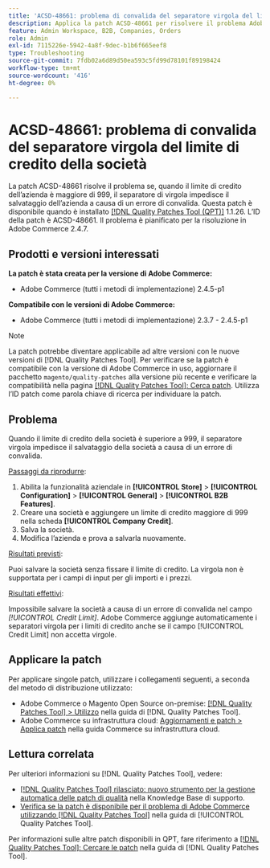 ```yaml
---
title: 'ACSD-48661: problema di convalida del separatore virgola del limite di credito della società'
description: Applica la patch ACSD-48661 per risolvere il problema Adobe Commerce, in cui quando il limite di credito della società è superiore a 999, il separatore di virgola impedisce il salvataggio della società a causa di un errore di convalida.
feature: Admin Workspace, B2B, Companies, Orders
role: Admin
exl-id: 7115226e-5942-4a8f-9dec-b1b6f665eef8
type: Troubleshooting
source-git-commit: 7fdb02a6d89d50ea593c5fd99d78101f89198424
workflow-type: tm+mt
source-wordcount: '416'
ht-degree: 0%

---
```


# ACSD-48661: problema di convalida del separatore virgola del limite di credito della società

La patch ACSD-48661 risolve il problema se, quando il limite di credito dell’azienda è maggiore di 999, il separatore di virgola impedisce il salvataggio dell’azienda a causa di un errore di convalida. Questa patch è disponibile quando è installato [[!DNL Quality Patches Tool (QPT)]](https://experienceleague.adobe.com/en/docs/commerce-operations/tools/quality-patches-tool/quality-patches-tool-to-self-serve-quality-patches) 1.1.26. L’ID della patch è ACSD-48661. Il problema è pianificato per la risoluzione in Adobe Commerce 2.4.7.

## Prodotti e versioni interessati

**La patch è stata creata per la versione di Adobe Commerce:**

* Adobe Commerce (tutti i metodi di implementazione) 2.4.5-p1

**Compatibile con le versioni di Adobe Commerce:**

* Adobe Commerce (tutti i metodi di implementazione) 2.3.7 - 2.4.5-p1

>[!NOTE]
>
>La patch potrebbe diventare applicabile ad altre versioni con le nuove versioni di [!DNL Quality Patches Tool]. Per verificare se la patch è compatibile con la versione di Adobe Commerce in uso, aggiornare il pacchetto `magento/quality-patches` alla versione più recente e verificare la compatibilità nella pagina [[!DNL Quality Patches Tool]: Cerca patch](https://experienceleague.adobe.com/tools/commerce-quality-patches/index.html). Utilizza l’ID patch come parola chiave di ricerca per individuare la patch.

## Problema

Quando il limite di credito della società è superiore a 999, il separatore virgola impedisce il salvataggio della società a causa di un errore di convalida.

<u>Passaggi da riprodurre</u>:

1. Abilita la funzionalità aziendale in **[!UICONTROL Store]** > **[!UICONTROL Configuration]** > **[!UICONTROL General]** > **[!UICONTROL B2B Features]**.
1. Creare una società e aggiungere un limite di credito maggiore di 999 nella scheda **[!UICONTROL Company Credit]**.
1. Salva la società.
1. Modifica l’azienda e prova a salvarla nuovamente.

<u>Risultati previsti</u>:

Puoi salvare la società senza fissare il limite di credito. La virgola non è supportata per i campi di input per gli importi e i prezzi.

<u>Risultati effettivi</u>:

Impossibile salvare la società a causa di un errore di convalida nel campo *[!UICONTROL Credit Limit]*. Adobe Commerce aggiunge automaticamente i separatori virgola per i limiti di credito anche se il campo [!UICONTROL Credit Limit] non accetta virgole.

## Applicare la patch

Per applicare singole patch, utilizzare i collegamenti seguenti, a seconda del metodo di distribuzione utilizzato:

* Adobe Commerce o Magento Open Source on-premise: [[!DNL Quality Patches Tool] > Utilizzo](/help/tools/quality-patches-tool/usage.md) nella guida di [!DNL Quality Patches Tool].
* Adobe Commerce su infrastruttura cloud: [Aggiornamenti e patch > Applica patch](https://experienceleague.adobe.com/docs/commerce-cloud-service/user-guide/develop/upgrade/apply-patches.html) nella guida Commerce su infrastruttura cloud.

## Lettura correlata

Per ulteriori informazioni su [!DNL Quality Patches Tool], vedere:

* [[!DNL Quality Patches Tool] rilasciato: nuovo strumento per la gestione automatica delle patch di qualità](https://experienceleague.adobe.com/en/docs/commerce-operations/tools/quality-patches-tool/quality-patches-tool-to-self-serve-quality-patches) nella Knowledge Base di supporto.
* [Verifica se la patch è disponibile per il problema di Adobe Commerce utilizzando  [!DNL Quality Patches Tool]](/help/tools/quality-patches-tool/patches-available-in-qpt/check-patch-for-magento-issue-with-magento-quality-patches.md) nella guida di [!UICONTROL Quality Patches Tool].


Per informazioni sulle altre patch disponibili in QPT, fare riferimento a [[!DNL Quality Patches Tool]: Cercare le patch](https://experienceleague.adobe.com/tools/commerce-quality-patches/index.html) nella guida di [!DNL Quality Patches Tool].
